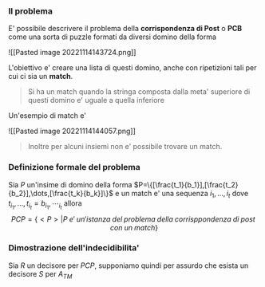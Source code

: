 ### Il problema
E' possibile descrivere il problema della **corrispondenza di Post** o **PCB** come una sorta di puzzle formati da diversi domino della forma 

![[Pasted image 20221114143724.png]]

L'obiettivo e' creare una lista di questi domino, anche con ripetizioni tali per cui ci sia un **match**.

> Si ha un match quando la stringa composta dalla meta' superiore di questi domino e' uguale a quella inferiore

Un'esempio di match e' 

![[Pasted image 20221114144057.png]]

> Inoltre per alcuni insiemi non e' possibile trovare un match.

### Definizione formale del problema
Sia $P$ un'insime di domino della forma $P=\{[\frac{t_1}{b_1}],[\frac{t_2}{b_2}],\dots,[\frac{t_k}{b_k}]\}$ e un match e' una sequenza $i_1,\dots,i_t$ dove $t_{i_1},\dots,t_{i_t}=b_{i_1},\dotsb_{i_t}$ allora 
$$PCP=\{<P>|P\;e'\;un'istanza\;del\;problema\;della\;corrisppondenza\;di\;post\;con\;un\;match\}$$

### Dimostrazione dell'indecidibilita'
Sia $R$ un decisore per $PCP$, supponiamo quindi per assurdo che esista un decisore $S$ per $A_{TM}$